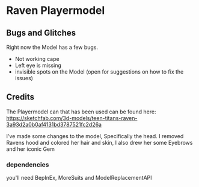 # Raven Playermodel

## Bugs and Glitches
Right now the Model has a few bugs.
- Not working cape
- Left eye is missing
- invisible spots on the Model
(open for suggestions on how to fix the issues)
## Credits
The Playermodel can that has been used can be found here:
https://sketchfab.com/3d-models/teen-titans-raven-3a93d2a0b0af4131bd3787521fc2d26a

I've made some changes to the model, Specifically the head.
I removed Ravens hood and colored her hair and skin, I also drew her some Eyebrows and her iconic Gem


### dependencies
you'll need BepInEx, MoreSuits and ModelReplacementAPI